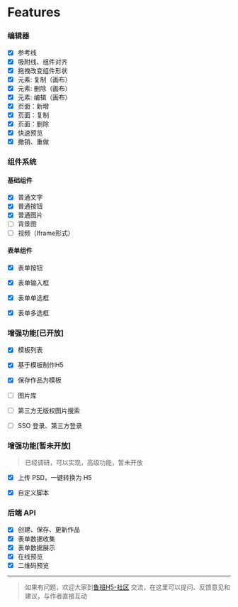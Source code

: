 # Features

### 编辑器
- [x] 参考线
- [x] 吸附线、组件对齐
- [x] 拖拽改变组件形状
- [x] 元素: 复制（画布）
- [x] 元素: 删除（画布）
- [x] 元素: 编辑（画布）
- [x] 页面：新增
- [x] 页面：复制
- [x] 页面：删除
- [x] 快速预览
- [x] 撤销、重做

### 组件系统
#### 基础组件

- [x] 普通文字
- [x] 普通按钮
- [x] 普通图片
- [ ] 背景图
- [ ] 视频（Iframe形式）

#### 表单组件

- [x] 表单按钮
- [x] 表单输入框
- [x] 表单单选框
- [x] 表单多选框


### 增强功能[已开放]

- [x] 模板列表
- [x] 基于模板制作H5
- [x] 保存作品为模板
- [ ] 图片库
- [ ] 第三方无版权图片搜索
- [ ] SSO 登录、第三方登录


### 增强功能[暂未开放]
> 已经调研，可以实现，高级功能，暂未开放

- [x] 上传 PSD，一键转换为 H5
- [x] 自定义脚本


### 后端 API

- [x] 创建、保存、更新作品
- [x] 表单数据收集
- [x] 表单数据展示
- [x] 在线预览
- [x] 二维码预览

---
> 如果有问题，欢迎大家到[鲁班H5-社区](https://support.qq.com/products/93432/) 交流，在这里可以提问、反馈意见和建议，与作者直接互动

<Vssue issueId="2" />
